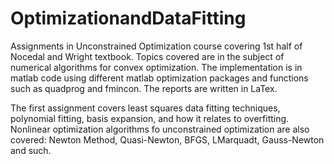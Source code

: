 # OptimizationandDataFitting
Assignments in Unconstrained Optimization course covering 1st half of Nocedal and Wright textbook.
Topics covered are in the subject of numerical algorithms for convex optimization.
The implementation is in matlab code using different matlab optimization packages and functions such as quadprog and fmincon.
The reports are written in LaTex.

The first assignment covers least squares data fitting techniques, polynomial fitting, basis expansion, and how it relates
to overfitting. Nonlinear optimization algorithms fo unconstrained optimization are also covered: Newton Method, Quasi-Newton,
BFGS, LMarquadt, Gauss-Newton and such. 



